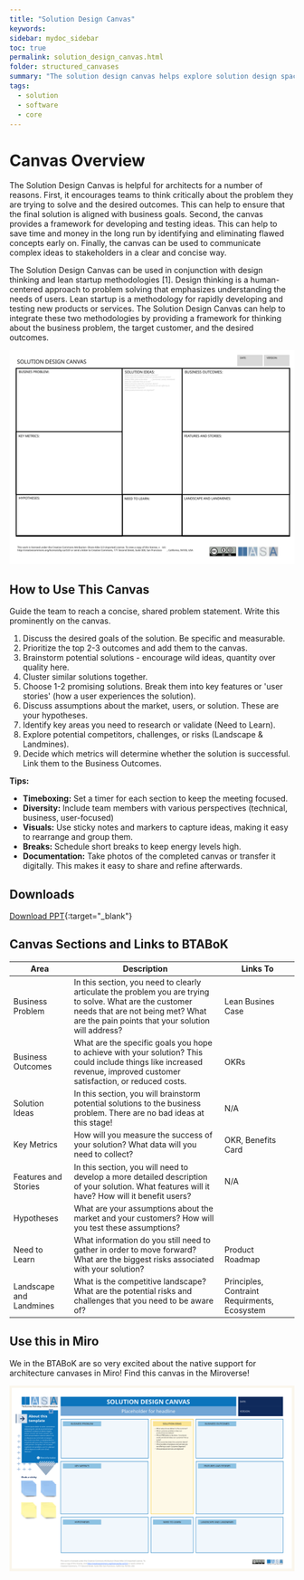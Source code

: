 ```yaml
---
title: "Solution Design Canvas"
keywords: 
sidebar: mydoc_sidebar
toc: true
permalink: solution_design_canvas.html
folder: structured_canvases
summary: "The solution design canvas helps explore solution design space."
tags: 
  - solution
  - software
  - core
---
```


# Canvas Overview

The Solution Design Canvas is helpful for architects for a number of reasons. First, it encourages teams to think critically about the problem they are trying to solve and the desired outcomes. This can help to ensure that the final solution is aligned with business goals. Second, the canvas provides a framework for developing and testing ideas. This can help to save time and money in the long run by identifying and eliminating flawed concepts early on. Finally, the canvas can be used to communicate complex ideas to stakeholders in a clear and concise way.

The Solution Design Canvas can be used in conjunction with design thinking and lean startup methodologies [1]. Design thinking is a human-centered approach to problem solving that emphasizes understanding the needs of users. Lean startup is a methodology for rapidly developing and testing new products or services. The Solution Design Canvas can help to integrate these two methodologies by providing a framework for thinking about the business problem, the target customer, and the desired outcomes. 

![image001](media/solution_design_canvas.svg)

## How to Use This Canvas

Guide the team to reach a concise, shared problem statement. Write this prominently on the canvas.

1. Discuss the desired goals of the solution. Be specific and measurable.
2. Prioritize the top 2-3 outcomes and add them to the canvas.
3. Brainstorm potential solutions - encourage wild ideas, quantity over quality here.
4. Cluster similar solutions together.
5. Choose 1-2 promising solutions. Break them into key features or 'user stories' (how a user experiences the solution).
6. Discuss assumptions about the market, users, or solution. These are your hypotheses.
7. Identify key areas you need to research or validate (Need to Learn).
8. Explore potential competitors, challenges, or risks (Landscape & Landmines).
9. Decide which metrics will determine whether the solution is successful. Link them to the Business Outcomes.



**Tips:**

- **Timeboxing:** Set a timer for each section to keep the meeting focused.
- **Diversity:** Include team members with various perspectives (technical, business, user-focused)
- **Visuals:** Use sticky notes and markers to capture ideas, making it easy to rearrange and group them.
- **Breaks:** Schedule short breaks to keep energy levels high.
- **Documentation:** Take photos of the completed canvas or transfer it digitally. This makes it easy to share and refine afterwards.

## Downloads

[Download PPT](media/ppt/business_model_canvas.ppt){:target="_blank"}

## Canvas Sections and Links to BTABoK

| Area                    | Description                                                                                                                                                                                        | Links To                                     |
| ----------------------- | -------------------------------------------------------------------------------------------------------------------------------------------------------------------------------------------------- | -------------------------------------------- |
| Business Problem        | In this section, you need to clearly articulate the problem you are trying to solve. What are the customer needs that are not being met? What are the pain points that your solution will address? | Lean Busines Case                            |
| Business Outcomes       | What are the specific goals you hope to achieve with your solution? This could include things like increased revenue, improved customer satisfaction, or reduced costs.                            | OKRs                                         |
| Solution Ideas          | In this section, you will brainstorm potential solutions to the business problem. There are no bad ideas at this stage!                                                                            | N/A                                          |
| Key Metrics             | How will you measure the success of your solution? What data will you need to collect?                                                                                                             | OKR, Benefits Card                           |
| Features and Stories    | In this section, you will need to develop a more detailed description of your solution. What features will it have? How will it benefit users?                                                     | N/A                                          |
| Hypotheses              | What are your assumptions about the market and your customers? How will you test these assumptions?                                                                                                |                                              |
| Need to Learn           | What information do you still need to gather in order to move forward? What are the biggest risks associated with your solution?                                                                   | Product Roadmap                              |
| Landscape and Landmines | What is the competitive landscape? What are the potential risks and challenges that you need to be aware of?                                                                                       | Principles, Contraint Requirments, Ecosystem |

## Use this in Miro

We in the BTABoK are so very excited about the native support for architecture canvases in Miro! Find this canvas in the Miroverse!

![Screenshot 2024-04-01 at 10.48.36.png](../../media/577f979dfd70e0964dedf28970247994556ee674.png)